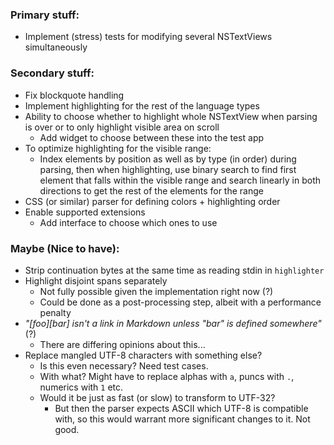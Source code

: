 
### Primary stuff:

- Implement (stress) tests for modifying several NSTextViews simultaneously


### Secondary stuff:

- Fix blockquote handling
- Implement highlighting for the rest of the language types
- Ability to choose whether to highlight whole NSTextView when parsing is over
  or to only highlight visible area on scroll
    - Add widget to choose between these into the test app
- To optimize highlighting for the visible range:
    - Index elements by position as well as by type (in order) during parsing,
      then when highlighting, use binary search to find first element that falls
      within the visible range and search linearly in both directions to get the
      rest of the elements for the range
- CSS (or similar) parser for defining colors + highlighting order
- Enable supported extensions
    - Add interface to choose which ones to use


### Maybe (Nice to have):

- Strip continuation bytes at the same time as reading stdin in `highlighter`
- Highlight disjoint spans separately
    - Not fully possible given the implementation right now (?)
    - Could be done as a post-processing step, albeit with a performance penalty
- _"[foo][bar] isn't a link in Markdown unless "bar" is defined somewhere"_ (?)
    - There are differing opinions about this...
- Replace mangled UTF-8 characters with something else?
    - Is this even necessary? Need test cases.
    - With what? Might have to replace alphas with `a`, puncs with `.`, numerics 
      with `1` etc.
    - Would it be just as fast (or slow) to transform to UTF-32?
        - But then the parser expects ASCII which UTF-8 is compatible with, so
          this would warrant more significant changes to it. Not good.

